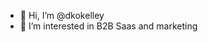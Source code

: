 - 👋 Hi, I’m @dkokelley
- 👀 I’m interested in B2B Saas and marketing

<!---
dkokelley/dkokelley is a ✨ special ✨ repository because its `README.md` (this file) appears on your GitHub profile.
You can click the Preview link to take a look at your changes.
--->
